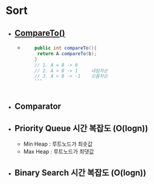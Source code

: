 # Sort

- ## [**CompareTo()**](https://github.com/SinJeongEun/Algorithm_study/blob/master/Algorithm_study/src/Sort/CompareTo.java)

  + ```java
        public int compareTo(){
    	 return A.compareTo(b);
        }
        // 1. A = B -> 0
        // 2. A > B -> 1     내림차순
        // 3. A < B -> -1    오름차순
        ```

    

- ## Comparator

- ## Priority Queue  시간 복잡도 (O(logn))

  - Min Heap : 루트노드가 최솟값
  - Max Heap : 루트노드가 최댓값

- ## Binary Search  시간 복잡도 (O(logn))


